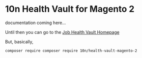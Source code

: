 # 10n Health Vault for Magento 2

documentation coming here...

Until then you can go to the [Job Health Vault Homepage](https://vh.10n-software.com/)

But, basically,

```
composer require composer require 10n/health-vault-magento-2
```
